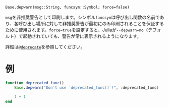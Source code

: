 ```
Base.depwarn(msg::String, funcsym::Symbol; force=false)
```

`msg`を非推奨警告として印刷します。シンボル`funcsym`は呼び出し関数の名前であり、各呼び出し場所に対して非推奨警告が最初にのみ印刷されることを保証するために使用されます。`force=true`を設定すると、Juliaが`--depwarn=no`（デフォルト）で起動されていても、警告が常に表示されるようになります。

詳細は[`@deprecate`](@ref)を参照してください。

# 例

```julia
function deprecated_func()
    Base.depwarn("Don't use `deprecated_func()`!", :deprecated_func)

    1 + 1
end
```
